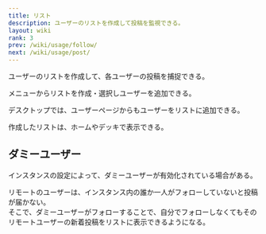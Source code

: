 ```yaml
---
title: リスト
description: ユーザーのリストを作成して投稿を監視できる。
layout: wiki
rank: 3
prev: /wiki/usage/follow/
next: /wiki/usage/post/
---
```

ユーザーのリストを作成して、各ユーザーの投稿を捕捉できる。

メニューからリストを作成・選択しユーザーを追加できる。

デスクトップでは、ユーザーページからもユーザーをリストに追加できる。

作成したリストは、ホームやデッキで表示できる。

## ダミーユーザー
インスタンスの設定によって、ダミーユーザーが有効化されている場合がある。

リモートのユーザーは、インスタンス内の誰か一人がフォローしていないと投稿が届かない。  
そこで、ダミーユーザーがフォローすることで、自分でフォローしなくてもそのリモートユーザーの新着投稿をリストに表示できるようになる。